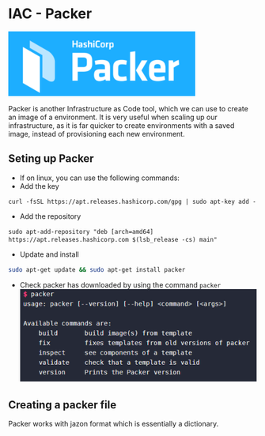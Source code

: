 # IAC - Packer

![](img/packer.png)

Packer is another Infrastructure as Code tool, which we can use to create an image of a environment. It is very useful when scaling up our infrastructure, as it is far quicker to create environments with a saved image, instead of provisioning each new environment.

## Seting up Packer
- If on linux, you can use the following commands:
- Add the key
```shell
curl -fsSL https://apt.releases.hashicorp.com/gpg | sudo apt-key add -
```
- Add the repository
```shell
sudo apt-add-repository "deb [arch=amd64] https://apt.releases.hashicorp.com $(lsb_release -cs) main"
```
- Update and install
```bash
sudo apt-get update && sudo apt-get install packer
```
- Check packer has downloaded by using the command `packer`
![](img/checkinstall.png)

## Creating a packer file
Packer works with jazon format which is essentially a dictionary. 